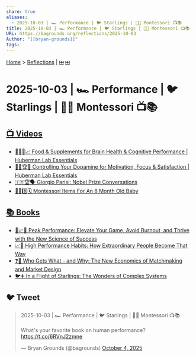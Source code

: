 ```yaml
---
share: true
aliases:
  - 2025-10-03 | 🏎️ Performance | 🐦 Starlings | 👶🏼 Montessori 📺📚
title: 2025-10-03 | 🏎️ Performance | 🐦 Starlings | 👶🏼 Montessori 📺📚
URL: https://bagrounds.org/reflections/2025-10-03
Author: "[[bryan-grounds]]"
tags:
---
```

[Home](../index.md) > [Reflections](./index.md) | [⏮️](./2025-10-02.md) [⏭️](./2025-10-04.md)  
# 2025-10-03 | 🏎️ Performance | 🐦 Starlings | 👶🏼 Montessori 📺📚  
## [📺 Videos](../videos/index.md)  
- [🧠🍎💊📈 Food & Supplements for Brain Health & Cognitive Performance | Huberman Lab Essentials](../videos/food-supplements-for-brain-health-cognitive-performance-huberman-lab-essentials.md)  
- [🧠🎯🏆😌 Controlling Your Dopamine for Motivation, Focus & Satisfaction | Huberman Lab Essentials](../videos/controlling-your-dopamine-for-motivation-focus-satisfaction-huberman-lab-essentials.md)  
- [🇮🇹🏆🗣️ Giorgio Parisi: Nobel Prize Conversations](../videos/giorgio-parisi-nobel-prize-conversations.md)  
- [👶🧸8️⃣🗓️ Montessori Items For An 8 Month Old Baby](../videos/8-montessori-items-for-an-8-month-old-baby-cc.md)  
  
## [📚 Books](../books/index.md)  
- [🚀📈🧘 Peak Performance: Elevate Your Game, Avoid Burnout, and Thrive with the New Science of Success](../books/peak-performance-elevate-your-game-avoid-burnout-and-thrive-with-the-new-science-of-success.md)  
- [📈🌟 High Performance Habits: How Extraordinary People Become That Way](../books/high-performance-habits-how-extraordinary-people-become-that-way.md)  
- [❓🎁 Who Gets What - and Why: The New Economics of Matchmaking and Market Design](../books/who-gets-what-and-why-the-new-economics-of-matchmaking-and-market-design.md)  
- [🐦➕ In a Flight of Starlings: The Wonders of Complex Systems](../books/in-a-flight-of-starlings-the-wonders-of-complex-systems.md)  
  
## 🐦 Tweet  
<blockquote class="twitter-tweet" data-theme="dark"><p lang="en" dir="ltr">2025-10-03 | 🏎️ Performance | 🐦 Starlings | 👶🏼 Montessori 📺📚<br><br>What&#39;s your favorite book on human performance?<a href="https://t.co/6RVnJ2zmne">https://t.co/6RVnJ2zmne</a></p>&mdash; Bryan Grounds (@bagrounds) <a href="https://twitter.com/bagrounds/status/1974525901640769793?ref_src=twsrc%5Etfw">October 4, 2025</a></blockquote> <script async src="https://platform.twitter.com/widgets.js" charset="utf-8"></script>